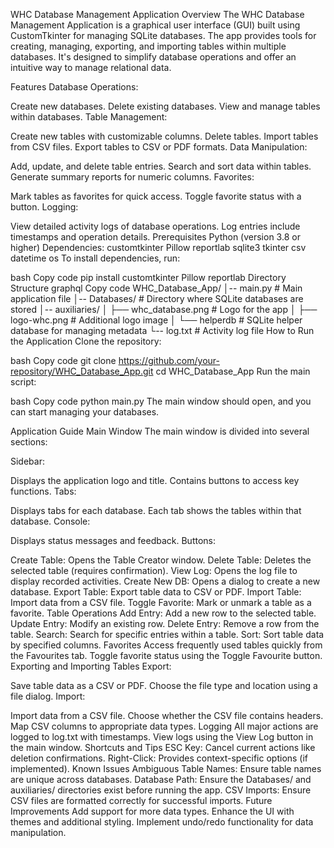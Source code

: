 WHC Database Management Application
Overview
The WHC Database Management Application is a graphical user interface (GUI) built using CustomTkinter for managing SQLite databases. The app provides tools for creating, managing, exporting, and importing tables within multiple databases. It's designed to simplify database operations and offer an intuitive way to manage relational data.

Features
Database Operations:

Create new databases.
Delete existing databases.
View and manage tables within databases.
Table Management:

Create new tables with customizable columns.
Delete tables.
Import tables from CSV files.
Export tables to CSV or PDF formats.
Data Manipulation:

Add, update, and delete table entries.
Search and sort data within tables.
Generate summary reports for numeric columns.
Favorites:

Mark tables as favorites for quick access.
Toggle favorite status with a button.
Logging:

View detailed activity logs of database operations.
Log entries include timestamps and operation details.
Prerequisites
Python (version 3.8 or higher)
Dependencies:
customtkinter
Pillow
reportlab
sqlite3
tkinter
csv
datetime
os
To install dependencies, run:

bash
Copy code
pip install customtkinter Pillow reportlab
Directory Structure
graphql
Copy code
WHC_Database_App/
│-- main.py            # Main application file
│-- Databases/         # Directory where SQLite databases are stored
│-- auxiliaries/
│   ├── whc_database.png  # Logo for the app
│   ├── logo-whc.png      # Additional logo image
│   └── helperdb          # SQLite helper database for managing metadata
└-- log.txt            # Activity log file
How to Run the Application
Clone the repository:

bash
Copy code
git clone https://github.com/your-repository/WHC_Database_App.git
cd WHC_Database_App
Run the main script:

bash
Copy code
python main.py
The main window should open, and you can start managing your databases.

Application Guide
Main Window
The main window is divided into several sections:

Sidebar:

Displays the application logo and title.
Contains buttons to access key functions.
Tabs:

Displays tabs for each database.
Each tab shows the tables within that database.
Console:

Displays status messages and feedback.
Buttons:

Create Table: Opens the Table Creator window.
Delete Table: Deletes the selected table (requires confirmation).
View Log: Opens the log file to display recorded activities.
Create New DB: Opens a dialog to create a new database.
Export Table: Export table data to CSV or PDF.
Import Table: Import data from a CSV file.
Toggle Favorite: Mark or unmark a table as a favorite.
Table Operations
Add Entry: Add a new row to the selected table.
Update Entry: Modify an existing row.
Delete Entry: Remove a row from the table.
Search: Search for specific entries within a table.
Sort: Sort table data by specified columns.
Favorites
Access frequently used tables quickly from the Favourites tab.
Toggle favorite status using the Toggle Favourite button.
Exporting and Importing Tables
Export:

Save table data as a CSV or PDF.
Choose the file type and location using a file dialog.
Import:

Import data from a CSV file.
Choose whether the CSV file contains headers.
Map CSV columns to appropriate data types.
Logging
All major actions are logged to log.txt with timestamps.
View logs using the View Log button in the main window.
Shortcuts and Tips
ESC Key: Cancel current actions like deletion confirmations.
Right-Click: Provides context-specific options (if implemented).
Known Issues
Ambiguous Table Names: Ensure table names are unique across databases.
Database Path: Ensure the Databases/ and auxiliaries/ directories exist before running the app.
CSV Imports: Ensure CSV files are formatted correctly for successful imports.
Future Improvements
Add support for more data types.
Enhance the UI with themes and additional styling.
Implement undo/redo functionality for data manipulation.
